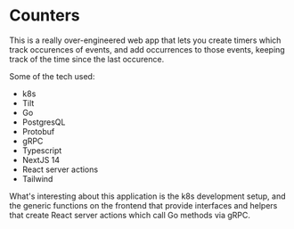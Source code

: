 # Counters

This is a really over-engineered web app that lets you create timers which track
occurences of events, and add occurrences to those events, keeping track of the
time since the last occurence.

Some of the tech used:

- k8s
- Tilt
- Go
- PostgresQL
- Protobuf
- gRPC
- Typescript
- NextJS 14
- React server actions
- Tailwind

What's interesting about this application is the k8s development setup, and the
generic functions on the frontend that provide interfaces and helpers that
create React server actions which call Go methods via gRPC.

